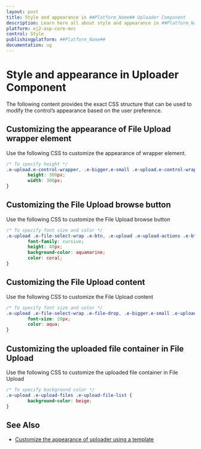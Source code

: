 ```yaml
---
layout: post
title: Style and appearance in ##Platform_Name## Uploader Component
description: Learn here all about style and appearance in ##Platform_Name## Uploader component of Syncfusion Essential JS 2 and more.
platform: ej2-asp-core-mvc
control: Style
publishingplatform: ##Platform_Name##
documentation: ug
---
```


# Style and appearance in Uploader Component

The following content provides the exact CSS structure that can be used to modify the control’s appearance based on the user preference.

## Customizing the appearance of File Upload wrapper element

Use the following CSS to customize the appearance of wrapper element.

```css
/* To specify height */
.e-upload.e-control-wrapper, .e-bigger.e-small .e-upload.e-control-wrapper {
        height: 300px;
        width: 300px;
}
```

## Customizing the File Upload browse button

Use the following CSS to customize the File Upload browse button

```css
/* To specify font size and color */
.e-upload .e-file-select-wrap .e-btn, .e-upload .e-upload-actions .e-btn, .e-bigger.e-small .e-upload .e-file-select-wrap .e-btn, .e-bigger.e-small .e-upload .e-upload-actions .e-btn {
        font-family: cursive;
        height: 40px;
        background-color: aquamarine;
        color: coral;
}
```

## Customizing the File Upload content

Use the following CSS to customize the File Upload content

```css
/* To specify font size and color */
.e-upload .e-file-select-wrap .e-file-drop, .e-bigger.e-small .e-upload .e-file-select-wrap .e-file-drop {
        font-size: 20px;
        color: aqua;
}
```

## Customizing the uploaded file container in File Upload

Use the following CSS to customize the uploaded file container in File Upload

```css
/* To specify background color */
.e-upload .e-upload-files .e-upload-file-list {
        background-color: beige;
}
```

## See Also

* [Customize the appearance of uploader using a template](https://ej2.syncfusion.com/aspnetcore/documentation/uploader/template/)
